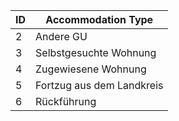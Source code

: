 | ID | Accommodation Type        |
|----|---------------------------|
| 2  | Andere GU                 |
| 3  | Selbstgesuchte Wohnung    |
| 4  | Zugewiesene Wohnung       |
| 5  | Fortzug aus dem Landkreis |
| 6  | Rückführung               |
